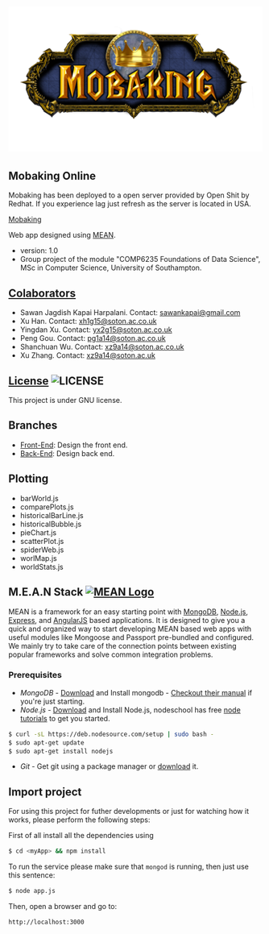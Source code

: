 ![Mobaking](public/images/mobaking_logo.png)
========

## Mobaking Online
Mobaking has been deployed to a open server provided by Open Shit by Redhat. If you experience lag just refresh as the server is located in USA.

[Mobaking](http://mobaking-sawankapai.rhcloud.com/)

Web app designed using [MEAN](http://mean.io/).
* version: 1.0
* Group project of the module "COMP6235 Foundations of Data Science", MSc in Computer Science, University of Southampton.

## [Colaborators](https://github.com/alu0100694765/Mobaking/graphs/contributors)
* Sawan Jagdish Kapai Harpalani. Contact: <sawankapai@gmail.com>
* Xu Han. Contact: <xh1g15@soton.ac.co.uk>
* Yingdan Xu. Contact: <yx2g15@soton.ac.co.uk>
* Peng Gou. Contact: <pg1a14@soton.ac.co.uk>
* Shanchuan Wu. Contact: <xz9a14@soton.ac.co.uk>
* Xu Zhang. Contact: <xz9a14@soton.ac.uk>

## [License](http://www.gnu.org/licenses/gpl-3.0.html) ![LICENSE](http://www.gnu.org/graphics/gplv3-88x31.png)
This project is under GNU license.

## Branches
*	[Front-End](https://github.com/alu0100694765/Mobaking/tree/web-views): Design the front end.
*	[Back-End](https://github.com/alu0100694765/Mobaking/tree/web-deb): Design back end.

## Plotting
*	barWorld.js
*	comparePlots.js
*	historicalBarLine.js
*	historicalBubble.js
*	pieChart.js
*	scatterPlot.js
*	spiderWeb.js
*	worlMap.js
*	worldStats.js

## M.E.A.N Stack [![MEAN Logo](http://mean.io/system/assets/img/logos/meanlogo.png)](http://mean.io/) 

MEAN is a framework for an easy starting point with [MongoDB](http://www.mongodb.org/), [Node.js](http://www.nodejs.org/), [Express](http://expressjs.com/), and [AngularJS](http://angularjs.org/) based applications. It is designed to give you a quick and organized way to start developing MEAN based web apps with useful modules like Mongoose and Passport pre-bundled and configured. We mainly try to take care of the connection points between existing popular frameworks and solve common integration problems.
### Prerequisites
* *MongoDB* - <a href="http://www.mongodb.org/downloads">Download</a> and Install mongodb - <a href="http://docs.mongodb.org/manual">Checkout their manual</a> if you're just starting.
* *Node.js* - <a href="http://nodejs.org/download/">Download</a> and Install Node.js, nodeschool has free <a href=" http://nodeschool.io/#workshoppers">node tutorials</a> to get you started.

```bash
$ curl -sL https://deb.nodesource.com/setup | sudo bash -
$ sudo apt-get update
$ sudo apt-get install nodejs
```

* *Git* - Get git using a package manager or <a href="http://git-scm.com/downloads">download</a> it.

## Import project
For using this project for futher developments or just for watching how it works, please perform the following steps:

First of all install all the dependencies using
```bash
$ cd <myApp> && npm install
```
To run the service please make sure that `mongod` is running, then just use this sentence:
```bash
$ node app.js
```
Then, open a browser and go to:
```bash
http://localhost:3000
```
